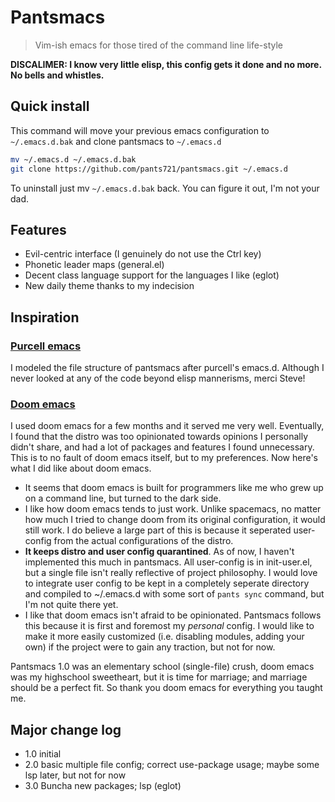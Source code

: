 # Pantsmacs
> Vim-ish emacs for those tired of the command line life-style

**DISCALIMER: I know very little elisp, this config gets it done and no more. No bells and whistles.**

## Quick install

This command will move your previous emacs configuration to `~/.emacs.d.bak` and clone pantsmacs to `~/.emacs.d`
```sh
mv ~/.emacs.d ~/.emacs.d.bak
git clone https://github.com/pants721/pantsmacs.git ~/.emacs.d
```

To uninstall just mv `~/.emacs.d.bak` back. You can figure it out, I'm not your dad.

## Features

- Evil-centric interface (I genuinely do not use the Ctrl key)
- Phonetic leader maps (general.el)
- Decent class language support for the languages I like (eglot)
- New daily theme thanks to my indecision

## Inspiration

### [Purcell emacs](https://github.com/purcell/emacs.d)
    
I modeled the file structure of pantsmacs after purcell's emacs.d. Although I never looked at any of the code beyond elisp mannerisms, merci Steve!

### [Doom emacs](https://github.com/doomemacs/doomemacs)

I used doom emacs for a few months and it served me very well. Eventually, I found that the distro was too opinionated towards opinions I personally didn't share, and had a lot of packages and features I found unnecessary. This is to no fault of doom emacs itself, but to my preferences. Now here's what I did like about doom emacs. 
- It seems that doom emacs is built for programmers like me who grew up on a command line, but turned to the dark side.
- I like how doom emacs tends to just work. Unlike spacemacs, no matter how much I tried to change doom from its original configuration, it would still work. I do believe a large part of this is because it seperated user-config from the actual configurations of the distro.
- **It keeps distro and user config quarantined**. As of now, I haven't implemented this much in pantsmacs. All user-config is in init-user.el, but a single file isn't really reflective of project philosophy. I would love to integrate user config to be kept in a completely seperate directory and compiled to ~/.emacs.d with some sort of `pants sync` command, but I'm not quite there yet.
- I like that doom emacs isn't afraid to be opinionated. Pantsmacs follows this because it is first and foremost my *personal* config. I would like to make it more easily customized (i.e. disabling modules, adding your own) if the project were to gain any traction, but not for now.

Pantsmacs 1.0 was an elementary school (single-file) crush, doom emacs was my highschool sweetheart, but it is time for marriage; and marriage should be a perfect fit. So thank you doom emacs for everything you taught me.

## Major change log

- 1.0 initial
- 2.0 basic multiple file config; correct use-package usage; maybe some lsp later, but not for now
- 3.0 Buncha new packages; lsp (eglot)
